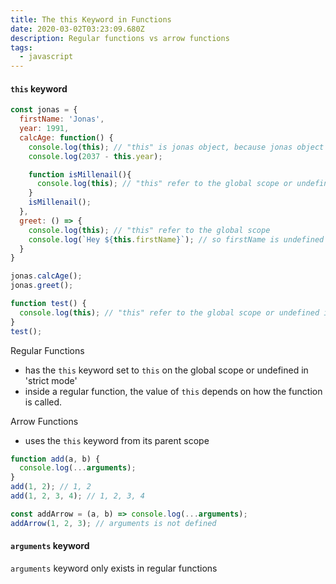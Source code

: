 ```yaml
---
title: The this Keyword in Functions
date: 2020-03-02T03:23:09.680Z
description: Regular functions vs arrow functions
tags:
  - javascript
---
```

#### <code>this</code> keyword

```javascript
const jonas = {
  firstName: 'Jonas',
  year: 1991,
  calcAge: function() {
    console.log(this); // "this" is jonas object, because jonas object called calcAge()
    console.log(2037 - this.year);

    function isMillenail(){
      console.log(this); // "this" refer to the global scope or undefined in strict mode
    }
    isMillenail();
  },
  greet: () => {
    console.log(this); // "this" refer to the global scope
    console.log(`Hey ${this.firstName}`); // so firstName is undefined
  }
}

jonas.calcAge();
jonas.greet();

function test() {
  console.log(this); // "this" refer to the global scope or undefined in strict mode
}
test();
```

Regular Functions
- has the <code>this</code> keyword set to <code>this</code> on the global scope or undefined in 'strict mode'
- inside a regular function, the value of <code>this</code> depends on how the function is called.

Arrow Functions
- uses the <code>this</code> keyword from its parent scope

```javascript
function add(a, b) {
  console.log(...arguments);
}
add(1, 2); // 1, 2
add(1, 2, 3, 4); // 1, 2, 3, 4

const addArrow = (a, b) => console.log(...arguments);
addArrow(1, 2, 3); // arguments is not defined
```

#### <code>arguments</code> keyword
<code>arguments</code> keyword only exists in regular functions